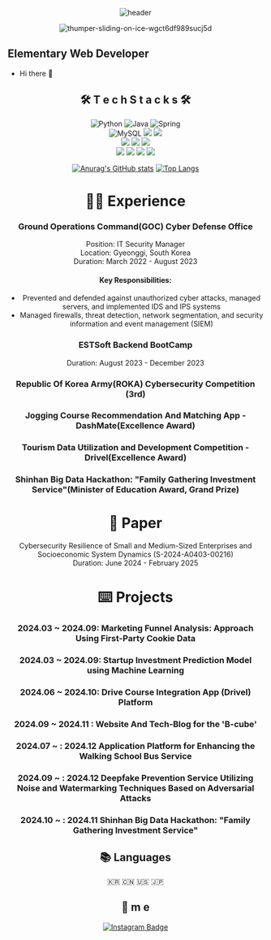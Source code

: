 <div align=center>

![header](https://capsule-render.vercel.app/api?type=soft&color=auto&height=150&section=header&text=onehowon&fontSize=70&animation=twinkling)
  
![thumper-sliding-on-ice-wgct6df989sucj5d](https://user-images.githubusercontent.com/81984723/186635385-3a2968f1-f464-432f-8ea9-994d32db3e6f.gif)

  
<div align=left>

## Elementary Web Developer
* Hi there  👋

<div align=center>
 
## 🛠 T e c h S t a c k s 🛠
  
<img alt="Python" src ="https://img.shields.io/badge/Python-3776AB.svg?&style=for-the-badge&logo=Python&logoColor=white"/>
<img alt="Java" src ="https://img.shields.io/badge/Java-007396.svg?&style=for-the-badge&logo=OpenJDK&logoColor=white"/> 
<img alt="Spring" src ="https://img.shields.io/badge/Spring-6DB33F.svg?&style=for-the-badge&logo=Spring&logoColor=white"/>
<br>
<img alt="MySQL" src ="https://img.shields.io/badge/MySQL-4479A1.svg?&style=for-the-badge&logo=MySQL&logoColor=white"/> 
<img src="https://img.shields.io/badge/html5-E34F26?style=for-the-badge&logo=html5&logoColor=white"> 
<img src="https://img.shields.io/badge/css-1572B6?style=for-the-badge&logo=css3&logoColor=white"> 
<br>
<img src="https://img.shields.io/badge/javascript-F7DF1E?style=for-the-badge&logo=javascript&logoColor=black">
<img src="https://img.shields.io/badge/bootstrap-7952B3?style=for-the-badge&logo=bootstrap&logoColor=white">
<img src="https://img.shields.io/badge/django-092E20?style=for-the-badge&logo=django&logoColor=white">
<br>
<img src="https://img.shields.io/badge/redis-DC382D?style=for-the-badge&logo=redis&logoColor=white">
<img src="https://img.shields.io/badge/git-F05032?style=for-the-badge&logo=git&logoColor=white">
<img src="https://img.shields.io/badge/aws-232F3E?style=for-the-badge&logo=aws&logoColor=white">
<img src="https://img.shields.io/badge/oracle%20cloud-F80000?style=for-the-badge&logo=oracle&logoColor=white">

[![Anurag's GitHub stats](https://github-readme-stats.vercel.app/api?username=onehowon&theme=tokyonight)](https://github.com/anuraghazra/github-readme-stats)
[![Top Langs](https://github-readme-stats.vercel.app/api/top-langs/?username=onehowon&layout=compact&theme=tokyonight)](https://github.com/anuraghazra/github-readme-stats)

# 👨‍💻 Experience

### Ground Operations Command(GOC) Cyber Defense Office  
Position: IT Security Manager  
Location: Gyeonggi, South Korea  
Duration: March 2022 - August 2023

#### Key Responsibilities:
- Prevented and defended against unauthorized cyber attacks, managed servers, and implemented IDS and IPS systems
- Managed firewalls, threat detection, network segmentation, and security information and event management (SIEM)

### ESTSoft Backend BootCamp  
Duration: August 2023 - December 2023

### Republic Of Korea Army(ROKA) Cybersecurity Competition (3rd)

### Jogging Course Recommendation And Matching App - DashMate(Excellence Award)

### Tourism Data Utilization and Development Competition - Drivel(Excellence Award)

### Shinhan Big Data Hackathon: "Family Gathering Investment Service"(Minister of Education Award, Grand Prize)

# 📖 Paper
Cybersecurity Resilience of Small and Medium-Sized Enterprises and Socioeconomic System Dynamics (S-2024-A0403-00216)  
Duration: June 2024 - February 2025


# ⌨️ Projects

### 2024.03 ~ 2024.09: Marketing Funnel Analysis: Approach Using First-Party Cookie Data
### 2024.03 ~ 2024.09: Startup Investment Prediction Model using Machine Learning
### 2024.06 ~ 2024.10: Drive Course Integration App (Drivel) Platform
### 2024.09 ~ 2024.11 : Website And Tech-Blog for the 'B-cube'
### 2024.07 ~ : 2024.12 Application Platform for Enhancing the Walking School Bus Service
### 2024.09 ~ : 2024.12 Deepfake Prevention Service Utilizing Noise and Watermarking Techniques Based on Adversarial Attacks
### 2024.10 ~ : 2024.11 Shinhan Big Data Hackathon: "Family Gathering Investment Service"


## 📚 Languages 

<p align="center"> 🇰🇷 🇨🇳 🇺🇸 🇯🇵 </p>

## 💫 m e
 
[![Instagram Badge](https://img.shields.io/badge/instagram-FC60A8?style=flat-square&logo=instagram&logoColor=white&link=https://www.instagram.com/onehowon.zip/?hl=ko)](https://www.instagram.com/onehowon.zip/?hl=ko)
